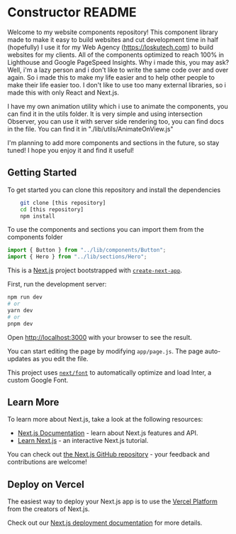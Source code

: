 # Constructor README

Welcome to my website components repository! This component library made to make it easy to build websites and cut development time in half (hopefully)
I use it for my Web Agency (https://loskutech.com) to build websites for my clients. All of the components optimized to reach 100% in Lighthouse and Google PageSpeed Insights.
Why i made this, you may ask? Well, i'm a lazy person and i don't like to write the same code over and over again. So i made this to make my life easier and to help other people to make their life easier too. I don't like to use too many external libraries, so i made this with only React and Next.js.

I have my own animation utility which i use to animate the components, you can find it in the utils folder. It is very simple and using intersection Observer, you can use it with server side rendering too, you can find docs in the file. You can find it in "./lib/utils/AnimateOnView.js"

I'm planning to add more components and sections in the future, so stay tuned!
I hope you enjoy it and find it useful!

## Getting Started

To get started you can clone this repository and install the dependencies

```bash
    git clone [this repository]
    cd [this repository]
    npm install

```

To use the components and sections you can import them from the components folder

```javascript
import { Button } from "../lib/components/Button";
import { Hero } from "../lib/sections/Hero";
```

This is a [Next.js](https://nextjs.org/) project bootstrapped with [`create-next-app`](https://github.com/vercel/next.js/tree/canary/packages/create-next-app).


First, run the development server:

```bash
npm run dev
# or
yarn dev
# or
pnpm dev
```

Open [http://localhost:3000](http://localhost:3000) with your browser to see the result.

You can start editing the page by modifying `app/page.js`. The page auto-updates as you edit the file.

This project uses [`next/font`](https://nextjs.org/docs/basic-features/font-optimization) to automatically optimize and load Inter, a custom Google Font.

## Learn More

To learn more about Next.js, take a look at the following resources:

- [Next.js Documentation](https://nextjs.org/docs) - learn about Next.js features and API.
- [Learn Next.js](https://nextjs.org/learn) - an interactive Next.js tutorial.

You can check out [the Next.js GitHub repository](https://github.com/vercel/next.js/) - your feedback and contributions are welcome!

## Deploy on Vercel

The easiest way to deploy your Next.js app is to use the [Vercel Platform](https://vercel.com/new?utm_medium=default-template&filter=next.js&utm_source=create-next-app&utm_campaign=create-next-app-readme) from the creators of Next.js.

Check out our [Next.js deployment documentation](https://nextjs.org/docs/deployment) for more details.
